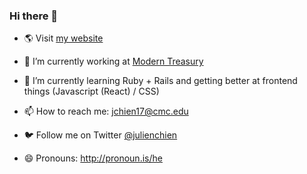 ### Hi there 👋

- 🌎 Visit [my website](https://julienchien.com)

- 🔭 I’m currently working at [Modern Treasury](https://www.moderntreasury.com/)

- 🌱 I’m currently learning Ruby + Rails and getting better at frontend things (Javascript (React) / CSS)

- 📫 How to reach me: jchien17@cmc.edu

- 🐦 Follow me on Twitter [@julienchien](https://twitter.com/julienchien)

- 😄 Pronouns: http://pronoun.is/he


<!--
**wholien/wholien** is a ✨ _special_ ✨ repository because its `README.md` (this file) appears on your GitHub profile.

Here are some ideas to get you started:

- 🔭 I’m currently working on ...
- 🌱 I’m currently learning ...
- 👯 I’m looking to collaborate on ...
- 🤔 I’m looking for help with ...
- 💬 Ask me about ...
- 📫 How to reach me: ...
- 😄 Pronouns: ...
- ⚡ Fun fact: ...
-->
